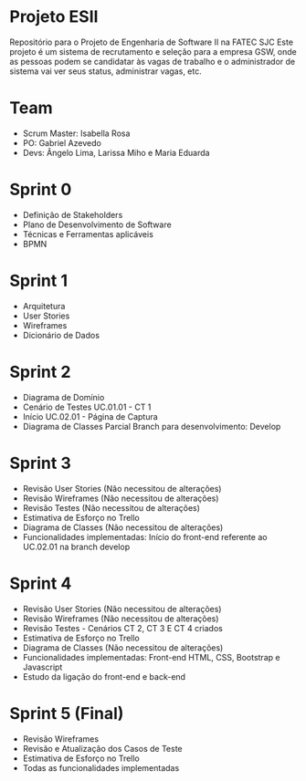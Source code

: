 # Projeto ESII
Repositório para o Projeto de Engenharia de Software II na FATEC SJC
Este projeto é um sistema de recrutamento e seleção para a empresa GSW, onde as pessoas podem se candidatar às vagas de trabalho e o administrador de sistema vai ver seus status, administrar vagas, etc.

# Team
- Scrum Master: Isabella Rosa
- PO: Gabriel Azevedo
- Devs: Ângelo Lima, Larissa Miho e Maria Eduarda

# Sprint 0
- Definição de Stakeholders
- Plano de Desenvolvimento de Software
- Técnicas e Ferramentas aplicáveis
- BPMN

# Sprint 1
- Arquitetura
- User Stories
- Wireframes
- Dicionário de Dados

# Sprint 2
- Diagrama de Domínio
- Cenário de Testes UC.01.01 - CT 1
- Início UC.02.01 - Página de Captura
- Diagrama de Classes Parcial
Branch para desenvolvimento: Develop

# Sprint 3
- Revisão User Stories (Não necessitou de alterações)
- Revisão Wireframes (Não necessitou de alterações)
- Revisão Testes (Não necessitou de alterações)
- Estimativa de Esforço no Trello
- Diagrama de Classes (Não necessitou de alterações)
- Funcionalidades implementadas: Início do front-end referente ao UC.02.01 na branch develop

# Sprint 4
- Revisão User Stories (Não necessitou de alterações)
- Revisão Wireframes (Não necessitou de alterações)
- Revisão Testes - Cenários CT 2, CT 3 E CT 4 criados
- Estimativa de Esforço no Trello
- Diagrama de Classes (Não necessitou de alterações)
- Funcionalidades implementadas: Front-end HTML, CSS, Bootstrap e Javascript
- Estudo da ligação do front-end e back-end

# Sprint 5 (Final)
- Revisão Wireframes
- Revisão e Atualização dos Casos de Teste
- Estimativa de Esforço no Trello
- Todas as funcionalidades implementadas
